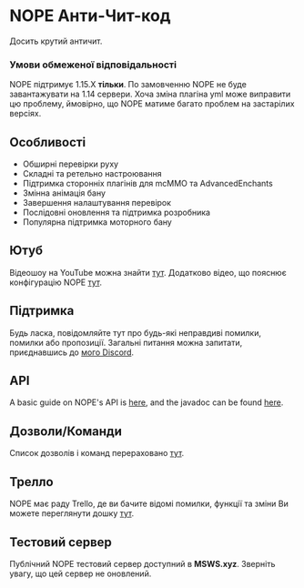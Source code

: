 # NOPE Анти-Чит-код
Досить крутий античит.

### Умови обмеженої відповідальності
NOPE підтримує 1.15.X **тільки**. По замовченню NOPE не буде завантажувати на 1.14 сервери. Хоча зміна плагіна yml може виправити цю проблему, ймовірно, що NOPE матиме багато проблем на застарілих версіях.

## Особливості
* Обширні перевірки руху
* Складні та ретельно настроювання
* Підтримка сторонніх плагінів для mcMMO та AdvancedEnchants
* Змінна анімація бану
* Завершення налаштування перевірок
* Послідовні оновлення та підтримка розробника
* Популярна підтримка моторного бану

## Ютуб
Відеошоу на YouTube можна знайти [тут](https://www.youtube.com/watch?v=QNumBz-Phwg). Додатково відео, що пояснює конфігурацію NOPE [тут](https://www.youtube.com/watch?v=XVuXKsJEAkQ).

## Підтримка
Будь ласка, повідомляйте тут про будь-які неправдиві помилки, помилки або пропозиції. Загальні питання можна запитати, приєднавшись до [мого Discord](https://nope.msws.xyz/discord).

## API
A basic guide on NOPE's API is [here](https://github.com/MSWS/NOPE/wiki/API), and the javadoc can be found [here](http://docs.msws.xyz).

## Дозволи/Команди
Список дозволів і команд перераховано [тут](https://github.com/MSWS/NOPE/wiki/Permissions).

## Трелло
NOPE має раду Trello, де ви бачите відомі помилки, функції та зміни Ви можете переглянути дошку [тут](https://nope.msws.xyz/trello).

## Тестовий сервер
Публічний NOPE тестовий сервер доступний в **MSWS.xyz**. Зверніть увагу, що цей сервер не оновлений.
